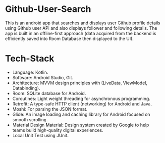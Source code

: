 # Github-User-Search
This is an android app that searches and displays user Github profile details using Github user API and also displays follower and following details.
The app is built in an offline-first approach (data acquired from the backend is efficiently saved into Room Database then displayed to the UI).



# Tech-Stack 

* Language: Kotlin.
* Software: Android Studio, Git.
* Architecture: MVVM design principles with (LiveData, ViewModel, Databinding).
* Room: SQLite database for Android.
* Coroutines: Light weight threading for asynchronous programming.
* Retrofit: A type-safe HTTP client (networking) for Android and Java.
* Moshi: For parsing the JSON format.
* Glide: An image loading and caching library for Android focused on smooth scrolling.
* Material Design Material: Design system created by Google to help teams build high-quality digital experiences.
* Local Unit Test using JUnit.
